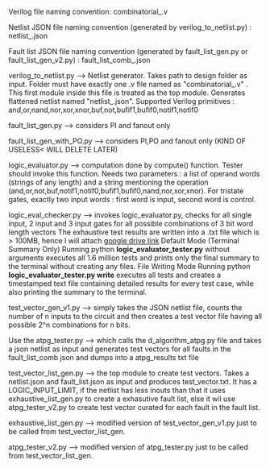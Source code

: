 Verilog file naming convention: combinatorial_<INTEGER>.v

Netlist JSON file naming convention (generated by verilog_to_netlist.py) : netlist_<INTEGER>.json

Fault list JSON file naming convention (generated by fault_list_gen.py or fault_list_gen_v2.py) : fault_list_comb_<INTEGER>.json

verilog_to_netlist.py --> Netlist generator. Takes path to design folder as input. Folder must have exactly one .v file named as "combinatorial_<integer>.v" . This first module inside this file is treated as the top module. Generates flattened netlist named "netlist_<integer>.json". Supported Verilog primitives : and,or,nand,nor,xor,xnor,buf,not,bufif1,bufif0,notif1,notif0

fault_list_gen.py --> considers PI and fanout only

fault_list_gen_with_PO.py --> considers PI,PO and fanout only (KIND OF USELESS< WILL DELETE LATER)

logic_evaluator.py --> computation done by compute() function. Tester should invoke this function. Needs two parameters : a list of operand words (strings of any length) and a string mentioning the operation (and,or,not,buf,notif1,notif0,bufif1,bufif0,nand,nor,xor,xnor). For tristate gates, exactly two input words : first word is input, second word is control.

logic_eval_checker.py --> invokes logic_evaluator.py, checks for all single input, 2 input and 3 input gates for all possible combinations of 3 bit word length vectors
The exhaustive test results are written into a .txt file which is > 100MB, hence I will attach [google drive link](https://drive.google.com/drive/folders/1hZVgVDqM7l2cUY0yMfNnMxIHhtbDwZEr?usp=sharing)
Default Mode (Terminal Summary Only)
Running python **logic_evaluator_tester.py** without arguments executes all 1.6 million tests and prints only the final summary to the terminal without creating any files.
File Writing Mode
Running python **logic_evaluator_tester.py write** executes all tests and creates a timestamped text file containing detailed results for every test case, while also printing the summary to the terminal.


test_vector_gen_v1.py  --> simply takes the JSON netlist file, counts the number of n inputs to the circuit and then creates a test vector file having all possible 2^n combinations for n bits.

Use the atpg_tester.py --> which calls the d_algorithm_atpg.py file and takes a json netlist as input and generates test vectors for all faults in the fault_list_comb json and dumps into a atpg_results txt file

test_vector_list_gen.py --> the top module to create test vectors. Takes a netlist.json and fault_list.json as input and produces test_vector.txt. It has a LOGIC_INPUT_LIMIT, if the netlist has less inouts than that it uses exhaustive_list_gen.py to create a exhasutive fault list, else it wil use atpg_tester_v2.py to create test vector curated for each fault in the fault list.

exhaustive_list_gen.py  --> modified version of test_vector_gen_v1.py just to be called from test_vector_list_gen.

atpg_tester_v2.py  --> modified version of atpg_tester.py just to be called from test_vector_list_gen.

